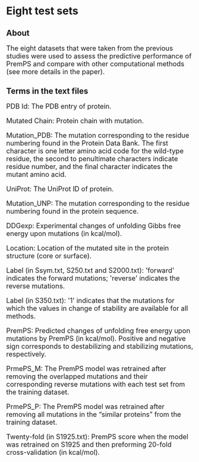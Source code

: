 # Eight test sets

## About

<font size=4>

The eight datasets that were taken from the previous studies were used to assess the predictive performance of PremPS and compare with other computational methods (see more details in the paper). 

</font> 

## Terms in the text files

<font size=4>

PDB Id: The PDB entry of protein.

Mutated Chain: Protein chain with mutation.

Mutation_PDB: The mutation corresponding to the residue numbering found in the Protein Data Bank. The first character is one letter amino acid code for the wild-type residue, the second to penultimate characters indicate residue number, and the final character indicates the mutant amino acid.

UniProt: The UniProt ID of protein.

Mutation_UNP: The mutation corresponding to the residue numbering found in the protein sequence.

DDGexp: Experimental changes of unfolding Gibbs free energy upon mutations (in kcal/mol).

Location: Location of the mutated site in the protein structure (core or surface).

Label (in Ssym.txt, S250.txt and S2000.txt): 'forward' indicates the forward mutations; 'reverse' indicates the reverse mutations.

Label (in S350.txt): '1' indicates that the mutations for which the values in change of stability are available for all methods.

PremPS: Predicted changes of unfolding free energy upon mutations by PremPS (in kcal/mol). Positive and negative sign corresponds to destabilizing and stabilizing mutations, respectively. 

PrmePS_M: The PremPS model was retrained after removing the overlapped mutations and their corresponding reverse mutations with each test set from the training dataset.

PrmePS_P: The PremPS model was retrained after removing all mutations in the “similar proteins” from the training dataset. 

Twenty-fold (in S1925.txt): PremPS score when the model was retrained on S1925 and then preforming 20-fold cross-validation (in kcal/mol).

<font>
